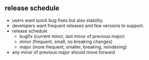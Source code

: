 ## release schedule

* users want quick bug fixes but also stability.
* developers want frequent releases and few versions to support.
* release schedule
  * bugfix (current minor, last minor of previous major)
  * minor (frequent, small, no breaking changes)
  * major (more frequent, smaller, breaking, reindexing)
* any minor of previous major should move forward
